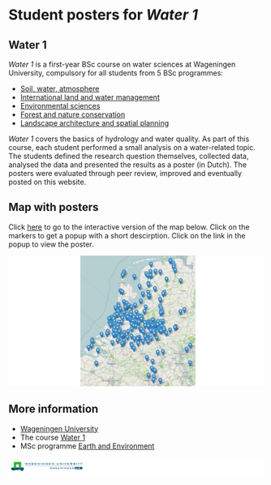 
Student posters for *Water 1*
=====

Water 1
-----

*Water 1* is a first-year BSc course on water sciences at Wageningen University, compulsory for all students from 5 BSc programmes: 
- [Soil, water, atmosphere](http://www.wageningenur.nl/nl/Onderwijs-Opleidingen/Studiekiezers-bachelor/BSc-opleidingen/BSc-Bodem-Water-Atmosfeer.htm)
- [International land and water management](http://www.wageningenur.nl/nl/Onderwijs-Opleidingen/Studiekiezers-bachelor/BSc-opleidingen/BSc-Internationaal-Land-en-Waterbeheer.htm)
- [Environmental sciences](http://www.wageningenur.nl/nl/Onderwijs-Opleidingen/Studiekiezers-bachelor/BSc-opleidingen/BSc-Milieuwetenschappen.htm) 
- [Forest and nature conservation](http://www.wageningenur.nl/nl/Onderwijs-Opleidingen/Studiekiezers-bachelor/BSc-opleidingen/BSc-Bos-en-Natuurbeheer.htm) 
- [Landscape architecture and spatial planning](http://www.wageningenur.nl/nl/Onderwijs-Opleidingen/Studiekiezers-bachelor/BSc-opleidingen/BSc-Landschapsarchitectuur-en-Ruimtelijke-Planning.htm) 

*Water 1* covers the basics of hydrology and water quality. As part of this course, each student performed a small analysis on a water-related topic. The students defined the research question themselves, collected data, analysed the data and presented the results as a poster (in Dutch). The posters were evaluated through peer review, improved and eventually posted on this website. 


Map with posters
------

Click [here](http://rawgit.com/ClaudiaBrauer/Water1/master/map_posters_water1.html) to go to the interactive version of the map below. Click on the markers to get a popup with a short descirption. Click on the link in the popup to view the poster.

![Map with posters](figs/map_posters_water1.jpg)


More information
-----

- [Wageningen University](http://www.wageningenur.nl/en.htm)
- The course [Water 1](https://ssc.wur.nl/Studiegids/Vak/HWM-10303)
- MSc programme [Earth and Environment](http://www.wageningenur.nl/en/Education-Programmes/prospective-master-students/MSc-programmes/MSc-Earth-and-Environment.htm)


![Map with posters](figs/logo_WU.png)
